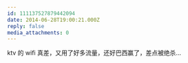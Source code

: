 ```yaml
---
id: 111137527879442094
date: 2014-06-28T19:00:21.000Z
reply: false
media_attachments: 0
---
```


ktv 的 wifi 真差，又用了好多流量，还好巴西赢了，差点被绝杀…

